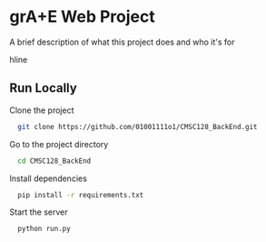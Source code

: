 
# grA+E Web Project

A brief description of what this project does and who it's for

hline
## Run Locally

Clone the project

```bash
  git clone https://github.com/01001111o1/CMSC128_BackEnd.git
```

Go to the project directory

```bash
  cd CMSC128_BackEnd
```

Install dependencies

```bash
  pip install -r requirements.txt
```

Start the server

```bash
  python run.py
```

